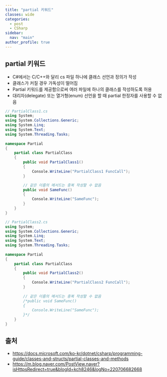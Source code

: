 ```yaml
---
title: "partial 키워드"
classes: wide
categories: 
  - post
  - CSharp
sidebar:
  nav: "main"
author_profile: true
---
```

   
## partial 키워드
* C#에서는 C/C++와 달리 cs 파일 하나에 클래스 선언과 정의가 작성
* 클래스가 커질 경우 가독성이 떨어짐
* Partial 키워드를 제공함으로써 여러 파일에 하나의 클래스를 작성하도록 허용
* 대리자(delegate) 또는 열거형(enum) 선언을 할 때 partial 한정자를 사용할 수 없음
  
```csharp
// PartialClass1.cs
using System;
using System.Collections.Generic;
using System.Linq;
using System.Text;
using System.Threading.Tasks;
 
namespace Partial
{
    partial class PartialClass
    {
        public void PartialClass1()
        {
            Console.WriteLine("PartialClass1 FuncCall");
        }

        // 같은 이름의 메서드는 중복 작성할 수 없음
        public void SameFunc()
        {
            Console.WriteLine("SameFunc");
        }
    }
}
```

```csharp
// PartialClass2.cs
using System;
using System.Collections.Generic;
using System.Linq;
using System.Text;
using System.Threading.Tasks;
 
namespace Partial
{
    partial class PartialClass
    {
        public void PartialClass2()
        {
            Console.WriteLine("PartialClass2 FuncCall");
        }
 
        // 같은 이름의 메서드는 중복 작성할 수 없음
        /*public void SameFunc()
        {
            Console.WriteLine("SameFunc");
        }*/
    }
}
```

## 출처
* <https://docs.microsoft.com/ko-kr/dotnet/csharp/programming-guide/classes-and-structs/partial-classes-and-methods>
* <https://m.blog.naver.com/PostView.naver?isHttpsRedirect=true&blogId=kch8246&logNo=220706682668>
